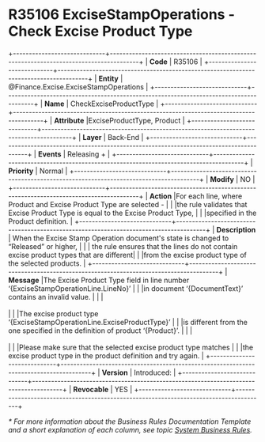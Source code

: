 ﻿---
erp.type: business-rule
erp.entity: Finance.Excise.ExciseStampOperations
---

# R35106 ExciseStampOperations - Check Excise Product Type
+-----------------------------+---------------------------------------------------------------------------------------+
| **Code**                    | R35106                                                                                |
+-----------------------------+---------------------------------------------------------------------------------------+
| **Entity**                  | @Finance.Excise.ExciseStampOperations                                                 |
+-----------------------------+---------------------------------------------------------------------------------------+
| **Name**                    | CheckExciseProductType                                                                |
+-----------------------------+---------------------------------------------------------------------------------------+
| **Attribute**               |ExciseProductType, Product                                                             |
+-----------------------------+---------------------------------------------------------------------------------------+
| **Layer**                   | Back-End                                                                              |
+-----------------------------+---------------------------------------------------------------------------------------+
| **Events**                  | Releasing +                                                                           |
+-----------------------------+---------------------------------------------------------------------------------------+
| **Priority**                | Normal                                                                                |
+-----------------------------+---------------------------------------------------------------------------------------+
| **Modify**                  | NO                                                                                    |
+-----------------------------+---------------------------------------------------------------------------------------+
| **Action**                  |For each line, where Product and Excise Product Type are selected -                    |
|                             |the rule validates that Excise Product Type is equal to the Excise Product Type,       |
|                             |specified in the Product definition.                                                   |
+-----------------------------+---------------------------------------------------------------------------------------+
| **Description**             | When the Excise Stamp Operation document's state is changed to “Released” or higher,  |
|                             | the rule ensures that the lines do not contain excise product types that are different| 
|                             |from the excise product type of the selected products.                                 |
+-----------------------------+---------------------------------------------------------------------------------------+
| **Message**                 |The Excise Product Type field in line number ‘{ExciseStampOperationLine.LineNo}’       |
|                             |in document ‘{DocumentText}’ contains an invalid value.                                |
|                             | <br/><br/>                                                                            |
|                             |The excise product type ‘{ExciseStampOperationLine.ExciseProductType}’                 |
|                             |is different from the one specified in the definition of product ‘{Product}’.          |
|                             | <br/><br/>                                                                            |
|                             |Please make sure that the selected еxcise product type matches                         |
|                             |the excise product type in the product definition and try again.                       |
+-----------------------------+---------------------------------------------------------------------------------------+
| **Version**                 | Introduced:                                                                       |
+-----------------------------+---------------------------------------------------------------------------------------+
| **Revocable**               | YES                                                                                  |
+-----------------------------+---------------------------------------------------------------------------------------+

*\* For more information about the Business Rules Documentation Template and a short explanation of each column, see
topic [System Business Rules](../templates/template-description-system-business-rules.md).*
